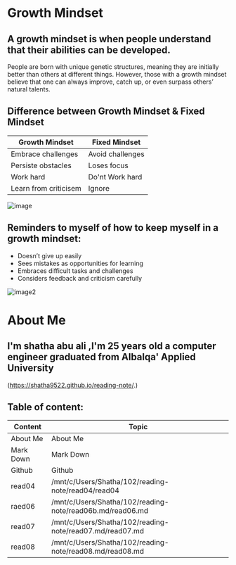 # Growth Mindset
## A growth mindset is when people understand that their abilities can be developed.
People are born with unique genetic structures, meaning they are initially better than others at different things. However, those with a growth mindset believe that one can always improve, catch up, or even surpass others’ natural talents. 

## Difference between Growth Mindset & Fixed Mindset

|   Growth Mindset|Fixed Mindset  |
| ------------- | ------------- |
| Embrace challenges  | Avoid challenges  |
| Persiste obstacles | Loses focus |
| Work hard | Do'nt Work hard |
| Learn from criticisem| Ignore|


![image](https://user-images.githubusercontent.com/76395323/102800579-ec985c80-4368-11eb-809d-7ffb319ae001.jpg)

## Reminders to myself of how to keep myself in a growth mindset:


* Doesn’t give up easily
 * Sees mistakes as opportunities for learning
* Embraces difficult tasks and challenges
* Considers feedback and criticism carefully

![image2](https://user-images.githubusercontent.com/76395323/102801645-549b7280-436a-11eb-8715-50f58e85c7df.jpg)





# About Me
## I'm shatha abu ali ,I'm 25 years old a computer engineer graduated from Albalqa' Applied University
(https://shatha9522.github.io/reading-note/.)

## Table of content:

| Content | Topic |
| ------------- | ------------- |
| About Me | About Me |
| Mark Down | Mark Down |
| Github | Github | 
| read04 | /mnt/c/Users/Shatha/102/reading-note/read04/read04 |
| raed06 | /mnt/c/Users/Shatha/102/reading-note/read06b.md/read06.md |
| read07 | /mnt/c/Users/Shatha/102/reading-note/read07.md/read07.md |
| read08 | /mnt/c/Users/Shatha/102/reading-note/read08.md/read08.md
